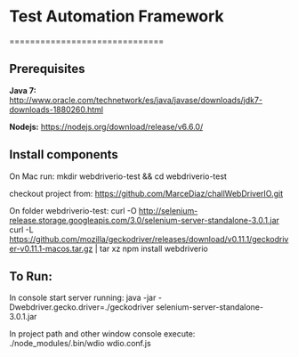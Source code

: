 # Test Automation Framework 
==============================
           
Prerequisites
--------------

**Java 7:** http://www.oracle.com/technetwork/es/java/javase/downloads/jdk7-downloads-1880260.html

**Nodejs:** https://nodejs.org/download/release/v6.6.0/

Install components
------------------
On Mac run:
mkdir webdriverio-test && cd webdriverio-test

checkout project from: 
https://github.com/MarceDiaz/challWebDriverIO.git

On folder webdriverio-test:
curl -O http://selenium-release.storage.googleapis.com/3.0/selenium-server-standalone-3.0.1.jar
curl -L https://github.com/mozilla/geckodriver/releases/download/v0.11.1/geckodriver-v0.11.1-macos.tar.gz | tar xz
npm install webdriverio



To Run:
------------------
In console start server running:
java -jar -Dwebdriver.gecko.driver=./geckodriver selenium-server-standalone-3.0.1.jar

In project path and other window console execute: 
./node_modules/.bin/wdio wdio.conf.js
 
